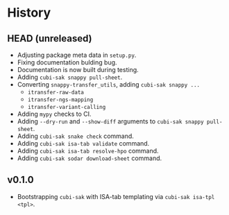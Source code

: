 # History

## HEAD (unreleased)

- Adjusting package meta data in `setup.py`.
- Fixing documentation bulding bug.
- Documentation is now built during testing.
- Adding `cubi-sak snappy pull-sheet`.
- Converting `snappy-transfer_utils`, adding `cubi-sak snappy ...`
    - `itransfer-raw-data`
    - `itransfer-ngs-mapping`
    - `itransfer-variant-calling`
- Adding `mypy` checks to CI.
- Adding `--dry-run` and `--show-diff` arguments to `cubi-sak snappy pull-sheet`.
- Adding `cubi-sak snake check` command.
- Adding `cubi-sak isa-tab validate` command.
- Adding `cubi-sak isa-tab resolve-hpo` command.
- Adding `cubi-sak sodar download-sheet` command.

## v0.1.0

- Bootstrapping `cubi-sak` with ISA-tab templating via `cubi-sak isa-tpl <tpl>`.
